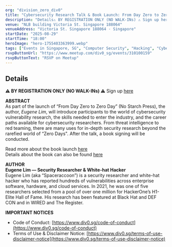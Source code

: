 ```yaml
---
org: "division_zero_div0"
title: "Cybersecurity Research Talk & Book Launch: From Day Zero to Zero Day"
description: "Details⚠️ BY REGISTRATION ONLY (NO WALK-INs) ⚠️ Sign up here ABSTRACT As part of the launch of “From Day Zero to Zero Day” (No Starch Press), the author, Eugene"
venue: "NLB building Victoria St. Singapore 188064"
venueAddress: "Victoria St. Singapore 188064 · Singapore"
startDate: "2025-08-29"
startTime: "18:00"
heroImage: "hero-1755403363999.webp"
tags: ["Events in Singapore, SG", "Computer Security", "Hacking", "Cybersecurity", "Ethical Hacking", "Information Security"]
rsvpButtonUrl: "https://www.meetup.com/div0_sg/events/310100159"
rsvpButtonText: "RSVP on Meetup"
---
```


## Details

**⚠️ BY REGISTRATION ONLY (NO WALK-INs) ⚠️** Sign up [here](https://form.gov.sg/6879b5f5f9ac17128105c797)

**ABSTRACT**  
As part of the launch of “From Day Zero to Zero Day” (No Starch Press), the author, _Eugene Lim_, will introduce participants to the world of cybersecurity vulnerability research, the skills needed to enter the industry, and the career paths available for cybersecurity researchers. From threat intelligence to red teaming, there are many uses for in-depth security research beyond the rarefied world of “Zero Days". After the talk, a book signing will be conducted.

Read more about the book launch [here](https://www.nlb.gov.sg/main/whats-on/event-detail?event-id=175281979975)  
Details about the book can also be found [here](https://nostarch.com/zero-day)

**AUTHOR**  
**Eugene Lim — Security Researcher & White-hat Hacker**  
Eugene Lim (aka “Spaceraccoon”) is a security researcher and white-hat hacker who has reported hundreds of vulnerabilities across enterprise software, hardware, and cloud services. In 2021, he was one of five researchers selected from a pool of over one million for HackerOne’s H1-Elite Hall of Fame. His research has been featured at Black Hat and DEF CON and in WIRED and The Register.

**IMPORTANT NOTICES**

-   Code of Conduct: [https://www.div0.sg/code-of-conduct](https://www.div0.sg/code-of-conduct)
-   Terms of Use & Disclaimer Notice: [https://www.div0.sg/terms-of-use-disclaimer-notice](https://www.div0.sg/terms-of-use-disclaimer-notice)